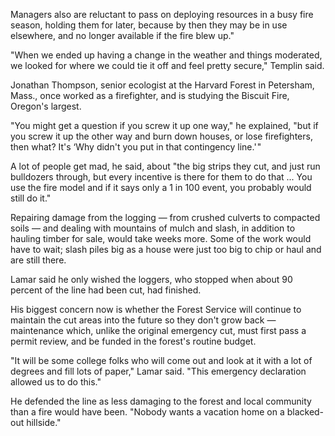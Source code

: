 Managers also are reluctant to pass on deploying resources in a busy fire season, holding them for later, because by then they may be in use elsewhere, and no longer available if the fire blew up."

"When we ended up having a change in the weather and things moderated, we looked for where we could tie it off and feel pretty secure," Templin said. 

Jonathan Thompson, senior ecologist at the Harvard Forest in Petersham, Mass., once worked as a firefighter, and is studying the Biscuit Fire, Oregon's largest. 

"You might get a question if you screw it up one way," he explained, "but if you screw it up the other way and burn down houses, or lose firefighters, then what? It's ‘Why didn't you put in that contingency line.' "

A lot of people get mad, he said, about "the big strips they cut, and just run bulldozers through, but every incentive is there for them to do that ... You use the fire model and if it says only a 1 in 100 event, you probably would still do it."

Repairing damage from the logging — from crushed culverts to compacted soils — and dealing with mountains of mulch and slash, in addition to hauling timber for sale, would take weeks more. Some of the work would have to wait; slash piles big as a house were just too big to chip or haul and are still there. 

Lamar said he only wished the loggers, who stopped when about 90 percent of the line had been cut, had finished. 

His biggest concern now is whether the Forest Service will continue to maintain the cut areas into the future so they don't grow back — maintenance which, unlike the original emergency cut, must first pass a permit review, and be funded in the forest's routine budget. 

"It will be some college folks who will come out and look at it with a lot of degrees and fill lots of paper," Lamar said. "This emergency declaration allowed us to do this." 

He defended the line as less damaging to the forest and local community than a fire would have been. "Nobody wants a vacation home on a blacked-out hillside."